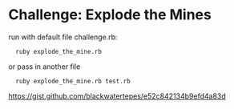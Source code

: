# Challenge: Explode the Mines

run with default file challenge.rb:
```
  ruby explode_the_mine.rb
```

or pass in another file
```
  ruby explode_the_mine.rb test.rb
```

https://gist.github.com/blackwatertepes/e52c842134b9efd4a83d